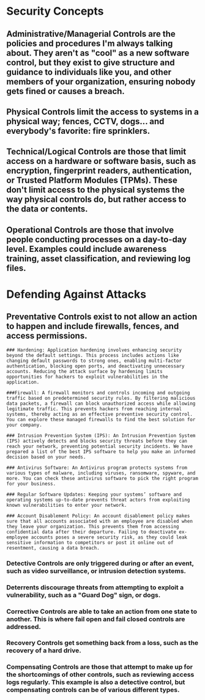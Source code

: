 # Security Concepts

## Administrative/Managerial Controls are the policies and procedures I'm always talking about. They aren't as "cool" as a new software control, but they exist to give structure and guidance to individuals like you, and other members of your organization, ensuring nobody gets fined or causes a breach.

## Physical Controls limit the access to systems in a physical way; fences, CCTV, dogs... and everybody's favorite: fire sprinklers.

## Technical/Logical Controls are those that limit access on a hardware or software basis, such as encryption, fingerprint readers, authentication, or Trusted Platform Modules (TPMs). These don't limit access to the physical systems the way physical controls do, but rather access to the data or contents.

## Operational Controls are those that involve people conducting processes on a day-to-day level. Examples could include awareness training, asset classification, and reviewing log files.

# Defending Against Attacks

## Preventative Controls exist to not allow an action to happen and include firewalls, fences, and access permissions.
    ### Hardening: Application hardening involves enhancing security beyond the default settings. This process includes actions like changing default passwords to strong ones, enabling multi-factor authentication, blocking open ports, and deactivating unnecessary accounts. Reducing the attack surface by hardening limits opportunities for hackers to exploit vulnerabilities in the application.

    ###Firewall: A firewall monitors and controls incoming and outgoing traffic based on predetermined security rules. By filtering malicious data packets, a firewall can block unauthorized access while allowing legitimate traffic. This prevents hackers from reaching internal systems, thereby acting as an effective preventive security control. You can explore these managed firewalls to find the best solution for your company.

    ### Intrusion Prevention System (IPS): An Intrusion Prevention System (IPS) actively detects and blocks security threats before they can reach your network, preventing potential security incidents. We have prepared a list of the best IPS software to help you make an informed decision based on your needs.

    ### Antivirus Software: An Antivirus program protects systems from various types of malware, including viruses, ransomware, spyware, and more. You can check these antivirus software to pick the right program for your business.

    ### Regular Software Updates: Keeping your systems’ software and operating systems up-to-date prevents threat actors from exploiting known vulnerabilities to enter your network.

    ### Account Disablement Policy: An account disablement policy makes sure that all accounts associated with an employee are disabled when they leave your organization. This prevents them from accessing confidential data after their departure. Failing to deactivate ex-employee accounts poses a severe security risk, as they could leak sensitive information to competitors or post it online out of resentment, causing a data breach.
### Detective Controls are only triggered during or after an event, such as video surveillance, or intrusion detection systems.

### Deterrents discourage threats from attempting to exploit a vulnerability, such as a "Guard Dog" sign, or dogs.

### Corrective Controls are able to take an action from one state to another. This is where fail open and fail closed controls are addressed.

### Recovery Controls get something back from a loss, such as the recovery of a hard drive.

### Compensating Controls are those that attempt to make up for the shortcomings of other controls, such as reviewing access logs regularly. This example is also a detective control, but compensating controls can be of various different types.